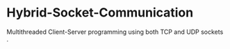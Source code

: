 # Hybrid-Socket-Communication
Multithreaded Client-Server programming using both TCP and UDP sockets .
